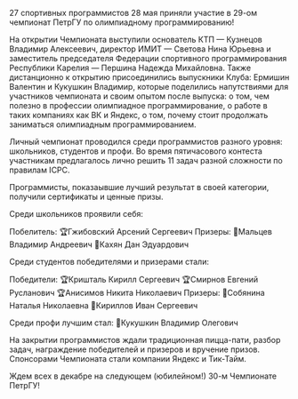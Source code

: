 27 спортивных программистов 28 мая приняли участие в 29-ом чемпионат ПетрГУ по олимпиадному программированию!

На открытии Чемпионата выступили основатель КТП — Кузнецов Владимир Алексеевич, директор ИМИТ — Светова Нина Юрьевна и заместитель председателя Федерации спортивного программирования Республики Карелия — Першина Надежда Михайловна. Также дистанционно к открытию присоединились выпускники Клуба: Ермишин Валентин и Кукушкин Владимир, которые поделились напутствиями для участников чемпионата и своим опытом после выпуска: о том, чем полезно в профессии олимпиадное программирование, о работе в таких компаниях как ВК и Яндекс, о том, почему стоит продолжать заниматься олимпиадным программированием.

Личный чемпионат проводился среди программистов разного уровня: школьников, студентов и профи. Во время пятичасового контеста участникам предлагалось лично решить 11 задач разной сложности по правилам ICPC.

Программисты, показаывшие лучший результат в своей категории, получили сертификаты и ценные призы.

Среди школьников проявили себя:

Побелитель:
🏆Гжибовский Арсений Сергеевич
Призеры:
🏅Мальцев Владимир Андреевич
🏅Кахян Дан Эдуардович

Среди студентов победителями и призерами стали: 

Победители: 
🏆Кришталь Кирилл Сергеевич
🏆Смирнов Евгений Русланович
🏆Анисимов Никита Николаевич
Призеры:
🏅Собянина Наталья Николаевна
🏅Кириллов Иван Сергеевич

Среди профи лучшим стал:
🏅Кукушкин Владимир Олегович

На закрытии программистов ждали традиционная пицца-пати, разбор задач, награждение победителей и призеров и вручение призов. Спонсорами Чемпионата стали компании Яндекс и Тик-Тайм.

Ждем всех в декабре на следующем (юбилейном!) 30-м Чемпионате ПетрГУ!